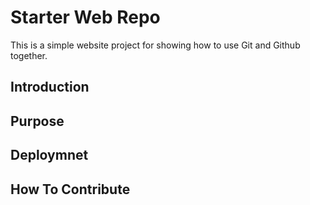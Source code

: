 # Starter Web Repo
 This is a simple website project for showing how to use Git and Github together.

## Introduction
 
 
## Purpose

## Deploymnet


## How To Contribute

